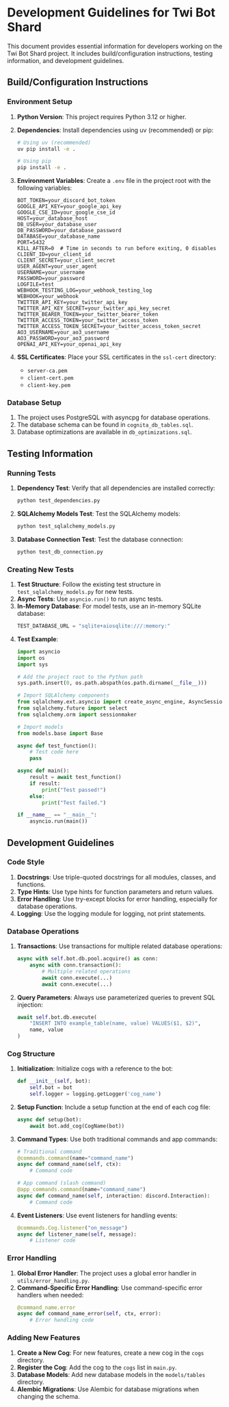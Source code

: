 # Development Guidelines for Twi Bot Shard

This document provides essential information for developers working on the Twi Bot Shard project. It includes build/configuration instructions, testing information, and development guidelines.

## Build/Configuration Instructions

### Environment Setup

1. **Python Version**: This project requires Python 3.12 or higher.

2. **Dependencies**: Install dependencies using uv (recommended) or pip:
   ```bash
   # Using uv (recommended)
   uv pip install -e .
   
   # Using pip
   pip install -e .
   ```

3. **Environment Variables**: Create a `.env` file in the project root with the following variables:
   ```
   BOT_TOKEN=your_discord_bot_token
   GOOGLE_API_KEY=your_google_api_key
   GOOGLE_CSE_ID=your_google_cse_id
   HOST=your_database_host
   DB_USER=your_database_user
   DB_PASSWORD=your_database_password
   DATABASE=your_database_name
   PORT=5432
   KILL_AFTER=0  # Time in seconds to run before exiting, 0 disables
   CLIENT_ID=your_client_id
   CLIENT_SECRET=your_client_secret
   USER_AGENT=your_user_agent
   USERNAME=your_username
   PASSWORD=your_password
   LOGFILE=test
   WEBHOOK_TESTING_LOG=your_webhook_testing_log
   WEBHOOK=your_webhook
   TWITTER_API_KEY=your_twitter_api_key
   TWITTER_API_KEY_SECRET=your_twitter_api_key_secret
   TWITTER_BEARER_TOKEN=your_twitter_bearer_token
   TWITTER_ACCESS_TOKEN=your_twitter_access_token
   TWITTER_ACCESS_TOKEN_SECRET=your_twitter_access_token_secret
   AO3_USERNAME=your_ao3_username
   AO3_PASSWORD=your_ao3_password
   OPENAI_API_KEY=your_openai_api_key
   ```

4. **SSL Certificates**: Place your SSL certificates in the `ssl-cert` directory:
   - `server-ca.pem`
   - `client-cert.pem`
   - `client-key.pem`

### Database Setup

1. The project uses PostgreSQL with asyncpg for database operations.
2. The database schema can be found in `cognita_db_tables.sql`.
3. Database optimizations are available in `db_optimizations.sql`.

## Testing Information

### Running Tests

1. **Dependency Test**: Verify that all dependencies are installed correctly:
   ```bash
   python test_dependencies.py
   ```

2. **SQLAlchemy Models Test**: Test the SQLAlchemy models:
   ```bash
   python test_sqlalchemy_models.py
   ```

3. **Database Connection Test**: Test the database connection:
   ```bash
   python test_db_connection.py
   ```

### Creating New Tests

1. **Test Structure**: Follow the existing test structure in `test_sqlalchemy_models.py` for new tests.
2. **Async Tests**: Use `asyncio.run()` to run async tests.
3. **In-Memory Database**: For model tests, use an in-memory SQLite database:
   ```python
   TEST_DATABASE_URL = "sqlite+aiosqlite:///:memory:"
   ```
4. **Test Example**:
   ```python
   import asyncio
   import os
   import sys

   # Add the project root to the Python path
   sys.path.insert(0, os.path.abspath(os.path.dirname(__file__)))

   # Import SQLAlchemy components
   from sqlalchemy.ext.asyncio import create_async_engine, AsyncSession
   from sqlalchemy.future import select
   from sqlalchemy.orm import sessionmaker

   # Import models
   from models.base import Base

   async def test_function():
       # Test code here
       pass

   async def main():
       result = await test_function()
       if result:
           print("Test passed!")
       else:
           print("Test failed.")

   if __name__ == "__main__":
       asyncio.run(main())
   ```

## Development Guidelines

### Code Style

1. **Docstrings**: Use triple-quoted docstrings for all modules, classes, and functions.
2. **Type Hints**: Use type hints for function parameters and return values.
3. **Error Handling**: Use try-except blocks for error handling, especially for database operations.
4. **Logging**: Use the logging module for logging, not print statements.

### Database Operations

1. **Transactions**: Use transactions for multiple related database operations:
   ```python
   async with self.bot.db.pool.acquire() as conn:
       async with conn.transaction():
           # Multiple related operations
           await conn.execute(...)
           await conn.execute(...)
   ```

2. **Query Parameters**: Always use parameterized queries to prevent SQL injection:
   ```python
   await self.bot.db.execute(
       "INSERT INTO example_table(name, value) VALUES($1, $2)",
       name, value
   )
   ```

### Cog Structure

1. **Initialization**: Initialize cogs with a reference to the bot:
   ```python
   def __init__(self, bot):
       self.bot = bot
       self.logger = logging.getLogger('cog_name')
   ```

2. **Setup Function**: Include a setup function at the end of each cog file:
   ```python
   async def setup(bot):
       await bot.add_cog(CogName(bot))
   ```

3. **Command Types**: Use both traditional commands and app commands:
   ```python
   # Traditional command
   @commands.command(name="command_name")
   async def command_name(self, ctx):
       # Command code

   # App command (slash command)
   @app_commands.command(name="command_name")
   async def command_name(self, interaction: discord.Interaction):
       # Command code
   ```

4. **Event Listeners**: Use event listeners for handling events:
   ```python
   @commands.Cog.listener("on_message")
   async def listener_name(self, message):
       # Listener code
   ```

### Error Handling

1. **Global Error Handler**: The project uses a global error handler in `utils/error_handling.py`.
2. **Command-Specific Error Handling**: Use command-specific error handlers when needed:
   ```python
   @command_name.error
   async def command_name_error(self, ctx, error):
       # Error handling code
   ```

### Adding New Features

1. **Create a New Cog**: For new features, create a new cog in the `cogs` directory.
2. **Register the Cog**: Add the cog to the `cogs` list in `main.py`.
3. **Database Models**: Add new database models in the `models/tables` directory.
4. **Alembic Migrations**: Use Alembic for database migrations when changing the schema.